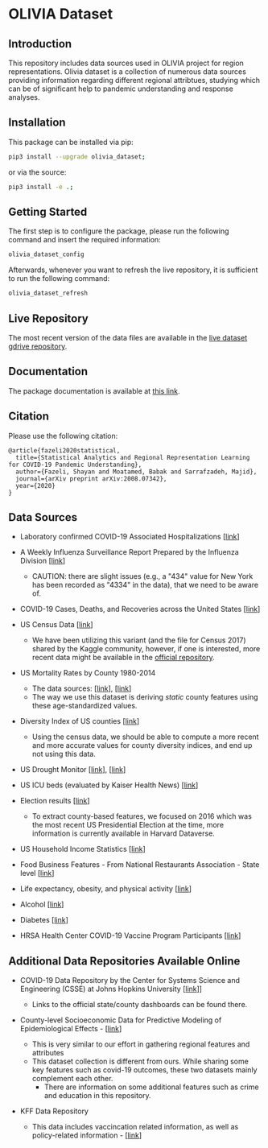 # OLIVIA Dataset

## Introduction
This repository includes data sources used in OLIVIA project for region representations.
Olivia dataset is a collection of numerous data sources providing information regarding different regional attribtues,
studying which can be of significant help to pandemic understanding and response analyses.

## Installation
This package can be installed via pip:
```bash
pip3 install --upgrade olivia_dataset;
```

or via the source:
```bash
pip3 install -e .;
```

## Getting Started
The first step is to configure the package, please run the following command and insert the required information:

```bash
olivia_dataset_config
```

Afterwards, whenever you want to refresh the live repository, it is  sufficient to run the following command:

```bash
olivia_dataset_refresh
```

## Live Repository
The most recent version of the data files are available in the [live dataset gdrive repository](https://drive.google.com/drive/folders/1CfhgbPaWAvy_1FN8UqpMI6lGdL-6bJep?usp=sharing).

## Documentation
The package documentation is available at [this link](https://shayanfazeli.github.io/olivia_dataset/).

## Citation

Please use the following citation:
```
@article{fazeli2020statistical,
  title={Statistical Analytics and Regional Representation Learning for COVID-19 Pandemic Understanding},
  author={Fazeli, Shayan and Moatamed, Babak and Sarrafzadeh, Majid},
  journal={arXiv preprint arXiv:2008.07342},
  year={2020}
}
```

## Data Sources

* Laboratory confirmed COVID-19 Associated Hospitalizations [[link](https://gis.cdc.gov/grasp/covidnet/COVID19_5.html)]
* A Weekly Influenza Surveillance Report Prepared by the Influenza Division [[link](https://gis.cdc.gov/grasp/covidnet/COVID19_1.html)]
    * CAUTION: there are slight issues (e.g., a "434" value for New York has been recorded as "4334" in the data), that we need to be aware of.
* COVID-19 Cases, Deaths, and Recoveries across the United States [[link](https://coronavirus.1point3acres.com/)]
* US Census Data [[link](https://www.kaggle.com/muonneutrino/us-census-demographic-data)]
    * We have been utilizing this variant (and the file for Census 2017) shared by the Kaggle community, however,
      if one is interested, more recent data might be available in the [official repository](https://data.census.gov/).

* US Mortality Rates by County 1980-2014
    * The data sources: [[link](http://ghdx.healthdata.org/record/ihme-data/united-states-mortality-rates-county-1980-2014)], [[link](https://www.kaggle.com/IHME/us-countylevel-mortality/)]
    * The way we use this dataset is deriving *static* county features using these age-standardized values.

* Diversity Index of US counties [[link](https://www.kaggle.com/mikejohnsonjr/us-counties-diversity-index)]
    * Using the census data, we should be able to compute a more recent and more accurate values for county diversity indices, and
      end up not using this data.

* US Drought Monitor [[link](https://droughtmonitor.unl.edu/)], [[link](https://www.kaggle.com/us-drought-monitor/united-states-droughts-by-county)]

* US ICU beds (evaluated by Kaiser Health News) [[link](https://www.kaggle.com/jaimeblasco/icu-beds-by-county-in-the-us)]

* Election results [[link](https://dataverse.harvard.edu/dataset.xhtml?persistentId=doi:10.7910/DVN/VOQCHQ)]
    * To extract county-based features, we focused on 2016 which was the most recent US Presidential Election at the time,
      more information is currently available in Harvard Dataverse.

* US Household Income Statistics [[link](https://www.kaggle.com/goldenoakresearch/us-household-income-stats-geo-locations)]

* Food Business Features - From National Restaurants Association - State level [[link](https://restaurant.org/research/state)]

* Life expectancy, obesity, and physical activity [[link](http://www.healthdata.org/us-health/data-download)]

* Alcohol [[link](http://www.healthdata.org/us-health/data-download)]

* Diabetes [[link](http://www.healthdata.org/us-health/data-download)]

* HRSA Health Center COVID-19 Vaccine Program Participants [[link](https://www.hrsa.gov/coronavirus/health-center-program/participants)]


## Additional Data Repositories Available Online
* COVID-19 Data Repository by the Center for Systems Science and Engineering (CSSE) at Johns Hopkins University [[link](https://github.com/CSSEGISandData/COVID-19)]]
    * Links to the official state/county dashboards can be found there.
    
* County-level Socioeconomic Data for Predictive Modeling of Epidemiological Effects - [[link](https://github.com/JieYingWu/COVID-19_US_County-level_Summaries)]
    * This is very similar to our effort in gathering regional features and attributes
    * This dataset collection is different from ours. While sharing some key features such as covid-19 outcomes, these two datasets mainly complement each other. 
        * There are information on some additional features such as crime and education in this repository.
    
* KFF Data Repository
    * This data includes vaccincation related information, as well as policy-related information - [[link](https://github.com/KFFData/COVID-19-Data)]
